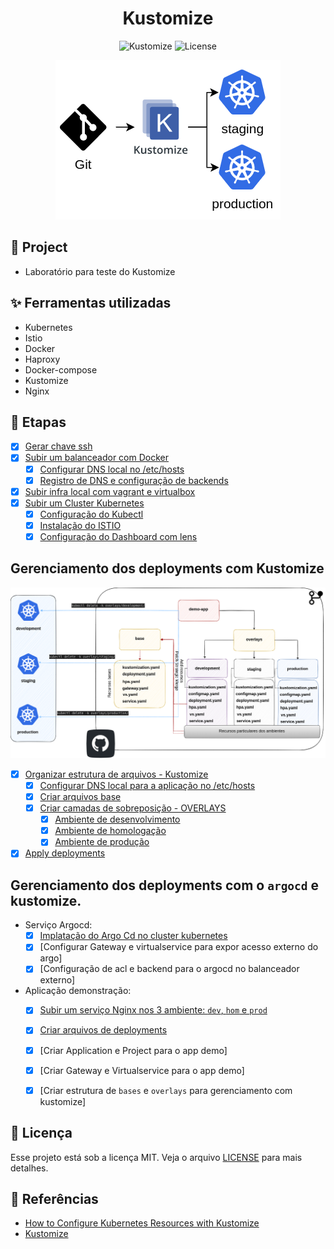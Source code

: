 <h1 align="center">Kustomize</h1>

<p align="center">
  <img alt="Kustomize" src="https://img.shields.io/static/v1?label=K8S&message=Kustomize&color=8257E5&labelColor=000000"  />
  <img alt="License" src="https://img.shields.io/static/v1?label=license&message=MIT&color=49AA26&labelColor=000000">
</p>

<p align="center">
  <img alt="k8s" src="images/kustomize.png">
</p>

## 🌱 Project

- Laboratório para teste do Kustomize

## ✨ Ferramentas utilizadas

- Kubernetes
- Istio
- Docker
- Haproxy
- Docker-compose
- Kustomize
- Nginx

## 🚀 Etapas
- [x] [Gerar chave ssh](./k8s/keys/README.md)
- [X] [Subir um balanceador com Docker](./loadbalancer/Readme.md)
  - [x] [Configurar DNS local no /etc/hosts](./scripts/local_dns.sh)
  - [x] [Registro de DNS e configuração de backends](./loadbalancer/haproxy/haproxy.cfg)
- [x] [Subir infra local com vagrant e virtualbox](./Vagrantfile)
- [x] [Subir um Cluster Kubernetes](./kubespray/kubespray.md)
  - [x] [Configuração do Kubectl](./scripts/k8s_requisitos.sh.sh)
  - [x] [Instalação do ISTIO](./istio/)
  - [x] [Configuração do Dashboard com lens](./scripts/k8s_requisitos.sh.sh)

## Gerenciamento dos deployments com Kustomize 

<p align="center">
  <img alt="k8s" src="images/demo-app.png">
</p>

- [x] [Organizar estrutura de arquivos - Kustomize](./app/Readme.md)
  - [x] [Configurar DNS local para a aplicação no /etc/hosts](./scripts/local_dns.sh)
  - [x] [Criar arquivos base](./app/Readme.md)
  - [x] [Criar camadas de sobreposição - OVERLAYS](./app/Readme.md)
    - [X] [Ambiente de desenvolvimento](./app/Readme.md)
    - [x] [Ambiente de homologação](./app/Readme.md)
    - [x] [Ambiente de produção](./app/Readme.md)
- [x] [Apply deployments](./app/Readme.md)

## Gerenciamento dos deployments com o `argocd` e kustomize.
  - Serviço Argocd:
    - [x] [Implatação do Argo Cd no cluster kubernetes](https://github.com/leoviana00/lab-argocd-helm-k8s)
    - [x] [Configurar Gateway e virtualservice para expor acesso externo do argo]
    - [x] [Configuração de acl e backend para o argocd no balanceador externo]
  - Aplicação demonstração:
    - [x] [Subir um serviço Nginx nos 3 ambiente: `dev`, `hom` e `prod`](./argocd/Readme.md)
    - [x] [Criar arquivos de deployments](./argocd/Readme.md)
    - [x] [Criar Application e Project para o app demo]
    - [x] [Criar Gateway e Virtualservice para o app demo]
    - [x] [Criar estrutura de `bases` e `overlays` para gerenciamento com kustomize]


## 📄 Licença
Esse projeto está sob a licença MIT. Veja o arquivo [LICENSE](LICENSE) para mais detalhes.

## 🙇 Referências
- [How to Configure Kubernetes Resources with Kustomize](https://www.vultr.com/docs/how-to-configure-kubernetes-resources-with-kustomize/?utm_source=performance-max-latam&utm_medium=paidmedia&obility_id=17096555207&utm_adgroup=&utm_campaign=&utm_term=&utm_content=&gclid=CjwKCAiA85efBhBbEiwAD7oLQMyRZGuK0ZFTnXpZ9yFpO2rUBePK1kgbD1u8Zqaz-hDeN2HSl1tL-xoCZmAQAvD_BwE)
- [Kustomize](https://kustomize.io/)
